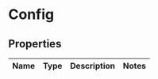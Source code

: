 # Config

## Properties
Name | Type | Description | Notes
------------ | ------------- | ------------- | -------------
